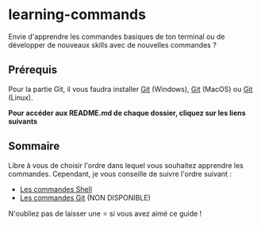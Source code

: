 # learning-commands

Envie d'apprendre les commandes basiques de ton terminal ou de développer de nouveaux skills avec de nouvelles commandes ?

## Prérequis

Pour la partie Git, il vous faudra installer [Git](https://git-scm.com/downloads/win) (Windows), [Git](https://git-scm.com/download/mac) (MacOS) ou [Git](https://git-scm.com/downloads/linux) (Linux).

**Pour accéder aux README.md de chaque dossier, cliquez sur les liens suivants**

## Sommaire

Libre à vous de choisir l'ordre dans lequel vous souhaitez apprendre les commandes. Cependant, je vous conseille de suivre l'ordre suivant :

- [Les commandes Shell](https://github.com/AlexShadow3/learning-commands/blob/master/Shell/README.md)
- [Les commandes Git](https://github.com/AlexShadow3/learning-commands/blob/master/Git/README.md) (NON DISPONIBLE)

N'oubliez pas de laisser une ⭐ si vous avez aimé ce guide !
